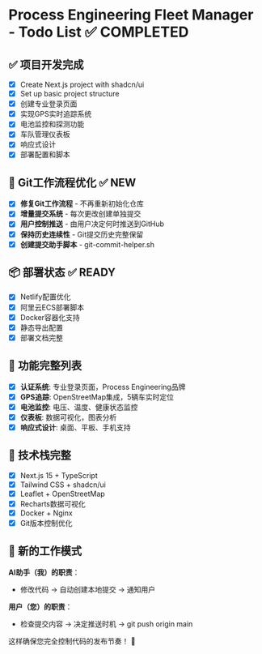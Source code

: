 # Process Engineering Fleet Manager - Todo List ✅ COMPLETED

## ✅ 项目开发完成
- [x] Create Next.js project with shadcn/ui
- [x] Set up basic project structure
- [x] 创建专业登录页面
- [x] 实现GPS实时追踪系统
- [x] 电池监控和探测功能
- [x] 车队管理仪表板
- [x] 响应式设计
- [x] 部署配置和脚本

## 🔄 Git工作流程优化 ✅ NEW
- [x] **修复Git工作流程** - 不再重新初始化仓库
- [x] **增量提交系统** - 每次更改创建单独提交
- [x] **用户控制推送** - 由用户决定何时推送到GitHub
- [x] **保持历史连续性** - Git提交历史完整保留
- [x] **创建提交助手脚本** - git-commit-helper.sh

## 📦 部署状态 ✅ READY
- [x] Netlify配置优化
- [x] 阿里云ECS部署脚本
- [x] Docker容器化支持
- [x] 静态导出配置
- [x] 部署文档完整

## 🚀 功能完整列表
- [x] **认证系统**: 专业登录页面，Process Engineering品牌
- [x] **GPS追踪**: OpenStreetMap集成，5辆车实时定位
- [x] **电池监控**: 电压、温度、健康状态监控
- [x] **仪表板**: 数据可视化，图表分析
- [x] **响应式设计**: 桌面、平板、手机支持

## 🔧 技术栈完整
- [x] Next.js 15 + TypeScript
- [x] Tailwind CSS + shadcn/ui
- [x] Leaflet + OpenStreetMap
- [x] Recharts数据可视化
- [x] Docker + Nginx
- [x] Git版本控制优化

## 📝 新的工作模式
**AI助手（我）的职责**：
- 修改代码 → 自动创建本地提交 → 通知用户

**用户（您）的职责**：
- 检查提交内容 → 决定推送时机 → git push origin main

这样确保您完全控制代码的发布节奏！ 🎯
